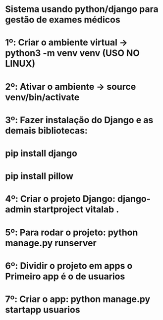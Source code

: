 # Sistema usando python/django para gestão de exames médicos
# 1º: Criar o ambiente virtual -> python3 -m venv venv (USO NO LINUX)
# 2º: Ativar o ambiente -> source venv/bin/activate
# 3º: Fazer instalação do Django e as demais bibliotecas: 
#     pip install django
#     pip install pillow
# 4º: Criar o projeto Django: django-admin startproject vitalab .
# 5º: Para rodar o projeto: python manage.py runserver
# 6º: Dividir o projeto em apps o Primeiro app é o de usuarios
# 7º: Criar o app: python manage.py startapp usuarios 